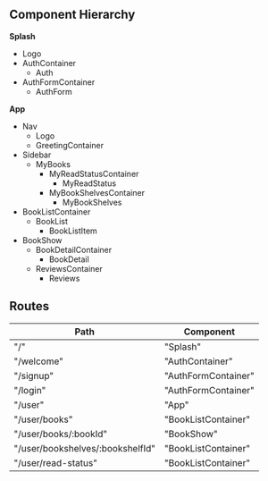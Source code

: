 ## Component Hierarchy

**Splash**
  - Logo
  - AuthContainer
    + Auth
  - AuthFormContainer
    + AuthForm

**App**
  - Nav
    + Logo
    + GreetingContainer
  - Sidebar
    + MyBooks
      - MyReadStatusContainer
        + MyReadStatus
      - MyBookShelvesContainer
        + MyBookShelves
  - BookListContainer
    + BookList
      - BookListItem
  - BookShow
    + BookDetailContainer
      - BookDetail
    + ReviewsContainer
      - Reviews

## Routes

|Path   | Component   |
|-------|-------------|
| "/" | "Splash" |
| "/welcome" | "AuthContainer" |
| "/signup" | "AuthFormContainer" |
| "/login" | "AuthFormContainer" |
| "/user" | "App" |
| "/user/books" | "BookListContainer" |
| "/user/books/:bookId" | "BookShow" |
| "/user/bookshelves/:bookshelfId" | "BookListContainer" |
| "/user/read-status" | "BookListContainer" |

